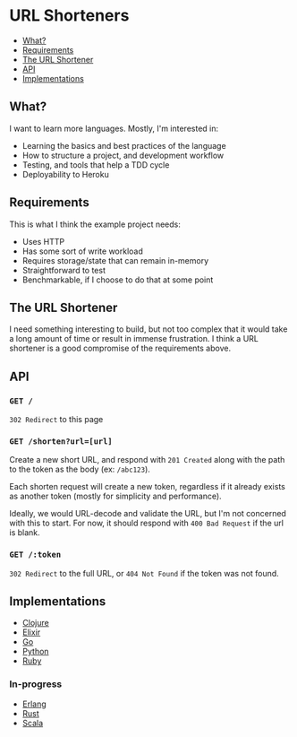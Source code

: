 # URL Shorteners

* [What?](#what)
* [Requirements](#requirements)
* [The URL Shortener](#the-url-shortener)
* [API](#api)
* [Implementations](#implementations)

## What?

I want to learn more languages. Mostly, I'm interested in:

* Learning the basics and best practices of the language
* How to structure a project, and development workflow
* Testing, and tools that help a TDD cycle
* Deployability to Heroku

## Requirements

This is what I think the example project needs:

* Uses HTTP
* Has some sort of write workload
* Requires storage/state that can remain in-memory
* Straightforward to test
* Benchmarkable, if I choose to do that at some point

## The URL Shortener

I need something interesting to build, but not too complex that it would take
a long amount of time or result in immense frustration. I think a URL shortener
is a good compromise of the requirements above.

## API

### `GET /`

`302 Redirect` to this page

### `GET /shorten?url=[url]`

Create a new short URL, and respond with `201 Created` along with the path to
the token as the body (ex: `/abc123`).

Each shorten request will create a new token, regardless if it already exists
as another token (mostly for simplicity and performance).

Ideally, we would URL-decode and validate the URL, but I'm not concerned with
this to start. For now, it should respond with `400 Bad Request` if the url is
blank.

### `GET /:token`

`302 Redirect` to the full URL, or `404 Not Found` if the token was not found.

## Implementations

* [Clojure](https://github.com/justincampbell/url-shortener-clojure)
* [Elixir](https://github.com/justincampbell/url-shortener-elixir)
* [Go](https://github.com/justincampbell/url-shortener-go)
* [Python](https://github.com/justincampbell/url-shortener-python)
* [Ruby](https://github.com/justincampbell/url-shortener-ruby)

### In-progress

* [Erlang](https://github.com/justincampbell/url-shortener-erlang)
* [Rust](https://github.com/justincampbell/url-shortener-rust)
* [Scala](https://github.com/justincampbell/url-shortener-scala)
